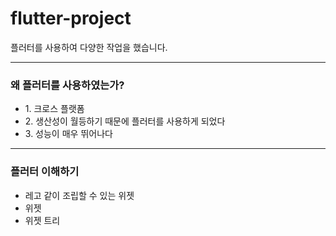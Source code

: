 # flutter-project
플러터를 사용하여 다양한 작업을 했습니다.

<hr>

<h3>왜 플러터를 사용하였는가?</h3>
<ul>
  <li>1. 크로스 플랫폼</li>
  <li>2. 생산성이 월등하기 때문에 플러터를 사용하게 되었다</li>
  <li>3. 성능이 매우 뛰어나다</li>
</ul>

<hr>

<h3>플러터 이해하기</h3>
<ul>
  <li>레고 같이 조립할 수 있는 위젯</li>
  <li>위젯</li>
  <li>위젯 트리</li>
</ul>
